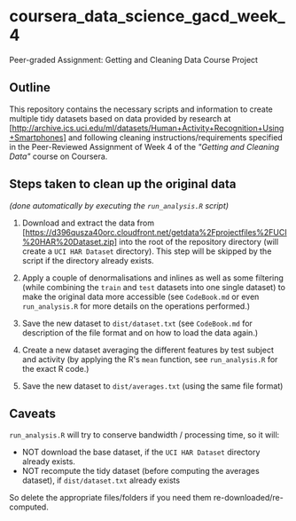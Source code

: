 # coursera_data_science_gacd_week_4
Peer-graded Assignment: Getting and Cleaning Data Course Project

## Outline
This repository contains the necessary scripts and information to create multiple tidy datasets based on data provided by research at [http://archive.ics.uci.edu/ml/datasets/Human+Activity+Recognition+Using+Smartphones] and following cleaning instructions/requirements specified in the Peer-Reviewed Assignment of Week 4 of the _"Getting and Cleaning Data"_ course on Coursera.

## Steps taken to clean up the original data
_(done automatically by executing the `run_analysis.R` script)_

1. Download and extract the data from [https://d396qusza40orc.cloudfront.net/getdata%2Fprojectfiles%2FUCI%20HAR%20Dataset.zip] into the root of the repository directory (will create a `UCI HAR Dataset` directory). This step will be skipped by the script if the directory already exists.

2. Apply a couple of denormalisations and inlines as well as some filtering (while combining the `train` and `test` datasets into one single dataset) to make the original data more accessible (see `CodeBook.md` or even `run_analysis.R` for more details on the operations performed.)

3. Save the new dataset to `dist/dataset.txt` (see `CodeBook.md` for description of the file format and on how to load the data again.)

4. Create a new dataset averaging the different features by test subject and activity (by applying the R's `mean` function, see `run_analysis.R` for the exact R code.)

5. Save the new dataset to `dist/averages.txt` (using the same file format)

## Caveats

`run_analysis.R` will try to conserve bandwidth / processing time, so it will:

* NOT download the base dataset, if the `UCI HAR Dataset` directory already exists.
* NOT recompute the tidy dataset (before computing the averages dataset), if `dist/dataset.txt` already exists

So delete the appropriate files/folders if you need them re-downloaded/re-computed.


